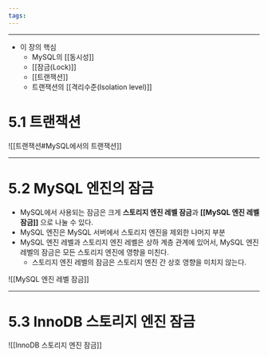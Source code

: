 ```yaml
---
tags:
---
```

---

- 이 장의 핵심
	- MySQL의 [[동시성]]
	- [[잠금(Lock)]]
	- [[트랜잭션]]
	- 트랜잭션의 [[격리수준(Isolation level)]]


# 5.1 트랜잭션

![[트랜잭션#MySQL에서의 트랜잭션]]

---

# 5.2 MySQL 엔진의 잠금
- MySQL에서 사용되는 잠금은 크게 **스토리지 엔진 레벨 잠금**과 **[[MySQL 엔진 레벨 잠금]]** 으로 나눌 수 있다.
- MySQL 엔진은 MySQL 서버에서 스토리지 엔진을 제외한 나머지 부분
- MySQL 엔진 레벨과 스토리지 엔진 레벨은 상하 계층 관계에 있어서, MySQL 엔진 레벨의 잠금은 모든 스토리지 엔진에 영향을 미친다.
	- 스토리지 엔진 레벨의 잠금은 스토리지 엔진 간 상호 영향을 미치지 않는다. 

![[MySQL 엔진 레벨 잠금]]

---
# 5.3 InnoDB 스토리지 엔진 잠금
![[InnoDB 스토리지 엔진 잠금]]
